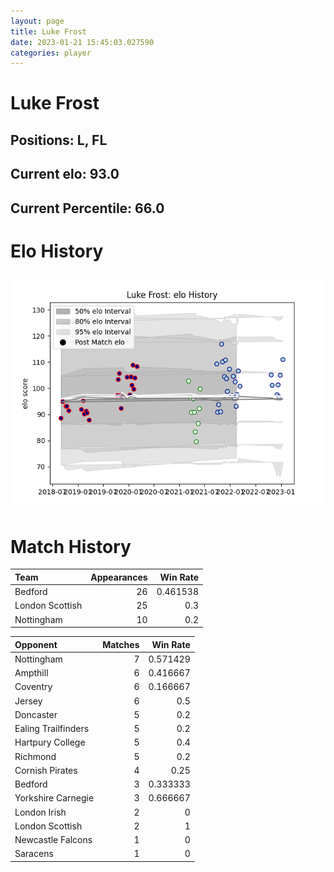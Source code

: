 ```yaml
---  
layout: page  
title: Luke Frost  
date: 2023-01-21 15:45:03.027590  
categories: player  
---
```

# Luke Frost

## Positions: L, FL

## Current elo: 93.0

## Current Percentile: 66.0

# Elo History


![elo history](history_LukeFrost.png)
# Match History


| Team            |   Appearances |   Win Rate |
|:----------------|--------------:|-----------:|
| Bedford         |            26 |   0.461538 |
| London Scottish |            25 |   0.3      |
| Nottingham      |            10 |   0.2      |

| Opponent            |   Matches |   Win Rate |
|:--------------------|----------:|-----------:|
| Nottingham          |         7 |   0.571429 |
| Ampthill            |         6 |   0.416667 |
| Coventry            |         6 |   0.166667 |
| Jersey              |         6 |   0.5      |
| Doncaster           |         5 |   0.2      |
| Ealing Trailfinders |         5 |   0.2      |
| Hartpury College    |         5 |   0.4      |
| Richmond            |         5 |   0.2      |
| Cornish Pirates     |         4 |   0.25     |
| Bedford             |         3 |   0.333333 |
| Yorkshire Carnegie  |         3 |   0.666667 |
| London Irish        |         2 |   0        |
| London Scottish     |         2 |   1        |
| Newcastle Falcons   |         1 |   0        |
| Saracens            |         1 |   0        |
